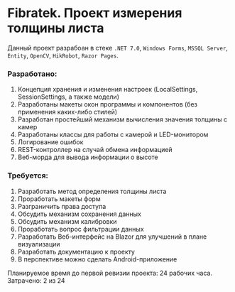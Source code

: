# Fibratek. Проект измерения толщины листа

Данный проект разрабоан в стеке ```.NET 7.0```, ```Windows Forms```, ```MSSQL Server```, ```Entity```, ```OpenCV```, ```HikRobot```, ```Razor Pages```.
### Разработано:
1. Концепция хранения и изменения настроек (LocalSettings, SessionSettings, а также модели)
2. Разработаны макеты окон программы и компонентов (без применения каких-либо стилей)
3. Разработан простейший механизм вычисления значения толщины с камер
4. Разработаны классы для работы с камерой и LED-монитором
5. Логирование ошибок
6. REST-контроллер на случай обмена информацией
7. Веб-морда для вывода информации о высоте

### Требуется:
1. Разработать метод определения толщины листа
2. Проработать макеты форм
3. Разграничить права доступа
4. Обсудить механизм сохранения данных
5. Обсудить механизм калибровки
6. Проработать вопрос фильтрации данных
7. Разработать Веб-интерфейс на Blazor для улучшений в плане визуализации
8. Разработать документацию к проекту
9. В перспективе можно сделать Android-приложение

Планируемое время до первой ревизии проекта: 24 рабочих часа. Затрачено: 2 из 24
